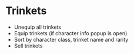 # Trinkets

- Unequip all trinkets
- Equip trinkets (if character info popup is open)
- Sort by character class, trinket name and rarity
- Sell trinkets